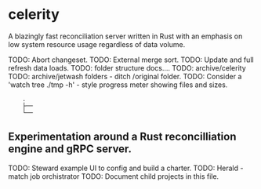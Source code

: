 # celerity
A blazingly fast reconciliation server written in Rust with an emphasis on low system resource usage regardless of data volume.

TODO: Abort changeset.
TODO: External merge sort.
TODO: Update and full refresh data loads.
TODO: folder structure docs....
TODO: archive/celerity
TODO: archive/jetwash folders - ditch /original folder.
TODO: Consider a 'watch tree ./tmp -h' - style progress meter showing files and sizes.


```
    .
    ├──
    └── 
```

## Experimentation around a Rust reconcilliation engine and gRPC server.
TODO: Steward example UI to config and build a charter.
TODO: Herald - match job orchistrator
TODO: Document child projects in this file.